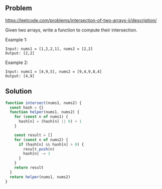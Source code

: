 ## Problem

https://leetcode.com/problems/intersection-of-two-arrays-ii/description/

Given two arrays, write a function to compute their intersection.

Example 1:

```
Input: nums1 = [1,2,2,1], nums2 = [2,2]
Output: [2,2]
```

Example 2:

```
Input: nums1 = [4,9,5], nums2 = [9,4,9,8,4]
Output: [4,9]
```

## Solution

```javascript 
function intersect(nums1, nums2) {
  const hash = {}
  function helper(nums1, nums2) {
    for (const n of nums1) {
      hash[n] = (hash[n] || 0) + 1
    }

    const result = []
    for (const n of nums2) {
      if (hash[n] && hash[n] > 0) {
        result.push(n)
        hash[n] -= 1
      }
    }
    return result
  }
  return helper(nums1, nums2)
}
```
